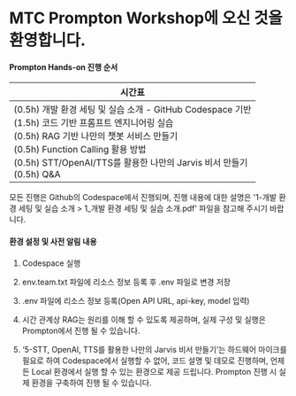 # MTC Prompton Workshop에 오신 것을 환영합니다. 

#### Prompton Hands-on 진행 순서

| 시간표                                                       |
| ------------------------------------------------------------ |
| (0.5h)  개발 환경 세팅 및 실습 소개   - GitHub Codespace 기반<br />(1.5h)  코드 기반 프롬프트 엔지니어링 실습  <br />(0.5h)  RAG 기반 나만의 챗봇 서비스 만들기  <br />(0.5h)  Function Calling 활용 방법  <br />(0.5h)  STT/OpenAI/TTS를 활용한 나만의 Jarvis 비서 만들기   <br />(0.5h)  Q&A |

모든 진행은 Github의 Codespace에서 진행되며, 진행 내용에 대한 설명은 '1-개발 환경 세팅 및 실습 소개 > 1_개발 환경 세팅 및 실습 소개.pdf' 파일을 참고해 주시기 바랍니다. 



#### **환경 설정 및 사전 알림 내용**

1. Codespace 실행

2. env.team.txt 파일에 리소스 정보 등록 후 .env 파일로 변경 저장

3. .env 파일에 리소스 정보 등록(Open API URL, api-key, model 입력)

4. 시간 관계상 RAG는 원리를 이해 할 수 있도록 제공하며, 실제 구성 및 실행은 Prompton에서 진행 될 수 있습니다.  

5. ‘5-STT, OpenAI, TTS를 활용한 나만의 Jarvis 비서 만들기’는 하드웨어 마이크를 필요로 하여 Codespace에서 실행할 수 없어, 코드 설명 및 데모로 진행하며, 언제든 Local 환경에서 실행 할 수 있는 환경으로 제공 드립니다. Prompton 진행 시 실제 환경을 구축하여 진행 될 수 있습니다.  